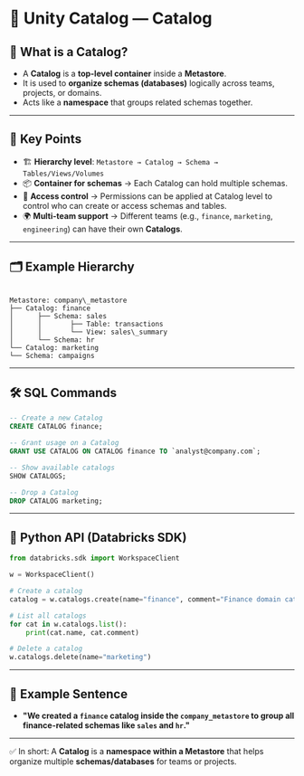 # 📂 Unity Catalog — **Catalog**

## 🔹 What is a Catalog?
- A **Catalog** is a **top-level container** inside a **Metastore**.  
- It is used to **organize schemas (databases)** logically across teams, projects, or domains.  
- Acts like a **namespace** that groups related schemas together.  

---

## 📌 Key Points
- 🏗️ **Hierarchy level**: `Metastore → Catalog → Schema → Tables/Views/Volumes`  
- 📦 **Container for schemas** → Each Catalog can hold multiple schemas.  
- 🔐 **Access control** → Permissions can be applied at Catalog level to control who can create or access schemas and tables.  
- 🌍 **Multi-team support** → Different teams (e.g., `finance`, `marketing`, `engineering`) can have their own **Catalogs**.  

---

## 🗂️ Example Hierarchy
```

Metastore: company\_metastore
├── Catalog: finance
│      ├── Schema: sales
│      │       ├── Table: transactions
│      │       └── View: sales\_summary
│      └── Schema: hr
└── Catalog: marketing
└── Schema: campaigns

````

---

## 🛠️ SQL Commands

```sql
-- Create a new Catalog
CREATE CATALOG finance;

-- Grant usage on a Catalog
GRANT USE CATALOG ON CATALOG finance TO `analyst@company.com`;

-- Show available catalogs
SHOW CATALOGS;

-- Drop a Catalog
DROP CATALOG marketing;
````

---

## 🐍 Python API (Databricks SDK)

```python
from databricks.sdk import WorkspaceClient

w = WorkspaceClient()

# Create a catalog
catalog = w.catalogs.create(name="finance", comment="Finance domain catalog")

# List all catalogs
for cat in w.catalogs.list():
    print(cat.name, cat.comment)

# Delete a catalog
w.catalogs.delete(name="marketing")
```

---

## 🎯 Example Sentence

* **"We created a `finance` catalog inside the `company_metastore` to group all finance-related schemas like `sales` and `hr`."**

---

✅ In short: A **Catalog** is a **namespace within a Metastore** that helps organize multiple **schemas/databases** for teams or projects.